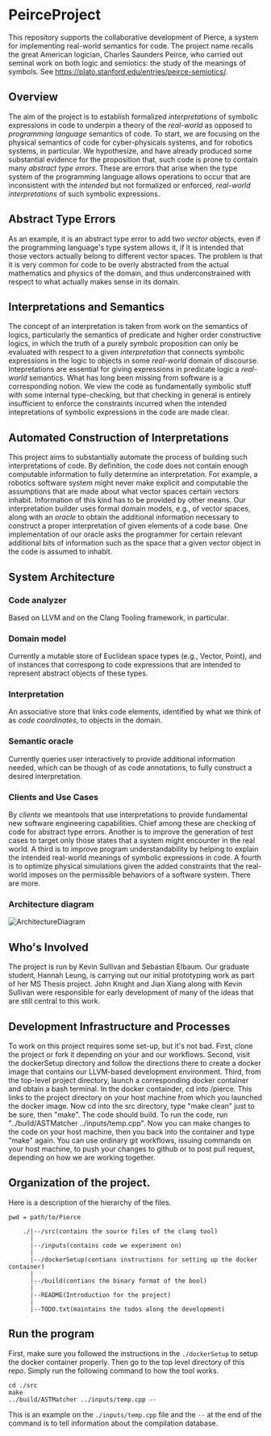 # PeirceProject
This repository supports the collaborative development of Pierce, a system for implementing real-world semantics for code. The project name recalls the great American logician, Charles Saunders Peirce, who carried out seminal work on both logic and semiotics: the study of the meanings of symbols.  See https://plato.stanford.edu/entries/peirce-semiotics/. 

## Overview
The aim of the project is to establish formalized *interpretations* of symbolic expressions in code to underpin a theory of the *real-world* as opposed to *programming language* semantics of code. To start, we are focusing on the physical semantics of code for cyber-physicals systems, and for robotics systems, in particular. We hypothesize, and have already produced some substantial evidence for the proposition that, such code is prone to contain many *abstract type errors*. These are errors that arise when the type system of the programming language allows operations to occur that are inconsistent with the *intended* but not formalized or enforced, *real-world interpretations* of such symbolic expressions. 

## Abstract Type Errors
As an example, it is an abstract type error to add two *vector* objects, even if the programming language's type system allows it, if it is intended that those vectors actually belong to different vector spaces. The problem is that it is very common for code to be overly abstracted from the actual mathematics and physics of the domain, and thus underconstrained with respect to what actually makes sense in its domain. 

## Interpretations and Semantics
The concept of an interpretation is taken from work on the semantics of logics, particularly the semantics of predicate and higher order constructive logics, in which the truth of a purely symbolc proposition can only be evaluated with respect to a given *interpretation* that connects symbolic expressions in the logic to objects in some *real-world* domain of discourse. Intepretations are essential for giving expressions in predicate logic a *real-world* semantics. What has long been missing from software is a corresponding notion. We view the code as fundamentally symbolic stuff with some internal type-checking, but that checking in general is entirely insufficient to enforce the constraints incurred when the intended intepretations of symbolic expressions in the code are made clear.

## Automated Construction of Interpretations
This project aims to substantially automate the process of building such interpretations of code. By definition, the code does not contain enough computable information to fully determine an interpretation. For example, a robotics software system might never make explicit and computable the assumptions that are made about what vector spaces certain vectors inhabit. Information of this kind has to be provided by other means. Our interpretation builder uses formal domain models, e.g., of vector spaces, along with an *oracle* to obtain the additional information necessary to construct a proper interpretation of given elements of a code base. One implementation of our oracle asks the programmer for certain relevant additional bits of information such as the space that a given vector object in the code is assumed to inhabit.

## System Architecture

### Code analyzer

Based on LLVM and on the Clang Tooling framework, in particular.

### Domain model

Currently a mutable store of Euclidean space types (e.g., Vector, Point), and of instances that correspong to code expressions that are intended to represent abstract objects of these types.

### Interpretation

An associative store that links code elements, identified by what we think of as *code coordinates*, to objects in the domain.

### Semantic oracle

Currently queries user interactively to provide additional information needed, which can be though of as code annotations, to fully construct a desired interpretation.

### Clients and Use Cases

By *clients* we meantools that use interpretations to provide fundamental new software engineering capabilities. Chief among these are checking of code for abstract type errors. Another is to improve the generation of test cases to target only those states that a system might encounter in the real world. A third is to improve program understandability by helping to explain the intended real-world meanings of symbolic expressions in code. A fourth is to optimize physical simulations given the added constraints that the real-world imposes on the permissible behaviors of a software system. There are more.


### Architecture diagram
![ArchitectureDiagram](https://github.com/kevinsullivan/Pierce/blob/master/blueprint.png)

## Who's Involved
The project is run by Kevin Sullivan and Sebastian Elbaum. Our graduate student, Hannah Leung, is carrying out our initial prototyping work as part of her MS Thesis project. John Knight and Jian Xiang along with Kevin Sullivan were responsible for early development of many of the ideas that are still central to this work.

## Development Infrastructure and Processes
To work on this project requires some set-up, but it's not bad. First, clone the project or fork it depending on your and our workflows. Second, visit the dockerSetup directory and follow the directions there to create a docker image that contains our LLVM-based development environment. Third, from the top-level project directory, launch a corresponding docker container and obtain a bash terminal. In the docker containder, cd into /pierce. This links to the project directory on your host machine from which you launched the docker image. Now cd into the src directory, type "make clean" just to be sure, then "make". The code should build. To run the code, run "../build/ASTMatcher ../inputs/temp.cpp". Now you can make changes to the code on your host machine, then you back into the container and type "make" again. You can use ordinary git workflows, issuing commands on your host machine, to push your changes to github or to post pull request, depending on how we are working together.

## Organization of the project.

Here is a description of the hierarchy of the files.
```
pwd = path/to/Pierce

    ./|--/src(contains the source files of the clang tool)
      |
      |--/inputs(contains code we experiment on)
      |
      |--/dockerSetup(contians instructions for setting up the docker container)
      |
      |--/build(contians the binary format of the bool)
      |
      |--README(Introduction for the project)
      |
      |--TODO.txt(maintains the todos along the development)
```
## Run the program

First, make sure you followed the instructions in the `./dockerSetup` to setup the docker container properly. Then go to the top level directory of this repo.
Simply run the following command to how the tool works.
```
cd ./src
make
../build/ASTMatcher ../inputs/temp.cpp --
```
This is an example on the `./inputs/temp.cpp` file and the `--` at the end of the command is to tell information about the compilation database. 





